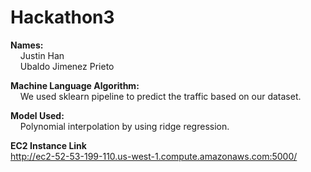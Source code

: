 # Hackathon3

<b>Names:</b><br>
&nbsp;&nbsp;&nbsp;&nbsp;Justin Han <br>
&nbsp;&nbsp;&nbsp;&nbsp;Ubaldo Jimenez Prieto<br>

<b>Machine Language Algorithm:</b><br>
&nbsp;&nbsp;&nbsp;&nbsp;We used sklearn pipeline to predict the traffic based on our dataset.


<b>Model Used:</b><br>
&nbsp;&nbsp;&nbsp;&nbsp;Polynomial interpolation by using ridge regression.

<b>EC2 Instance Link</b><br>
http://ec2-52-53-199-110.us-west-1.compute.amazonaws.com:5000/

